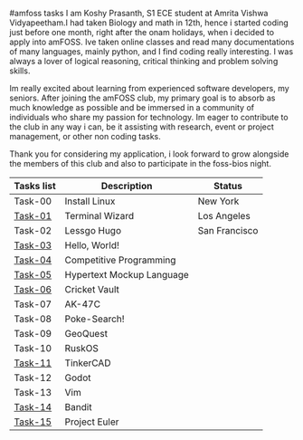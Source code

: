 #amfoss tasks
I am Koshy Prasanth, S1 ECE student at Amrita Vishwa Vidyapeetham.I had taken Biology and math in 12th, hence
i started coding just before one month, right after the onam holidays, when i decided to apply into amFOSS. 
Ive taken online classes and read many documentations of many languages, mainly python, and I find coding really 
interesting. I was always a lover of logical reasoning, critical thinking and problem solving skills. 

Im really excited about learning from experienced software developers, my seniors. After joining the amFOSS club, 
my primary goal is to absorb as much knowledge as possible and be immersed in a community of individuals who share 
my passion for technology. Im eager to contribute to the club in any way i can, be it assisting with research, 
event or project management, or other non coding tasks.

Thank you for considering my application, i look forward to grow alongside the members of this club and also 
to participate in the foss-bios night. 




| Tasks list | Description                | Status         |
|------------|----------------------------|----------------|
| Task-00    | Install Linux              | New York       |
|[Task-01](./task-01)   | Terminal Wizard            | Los Angeles    |
| Task-02    | Lessgo Hugo                | San Francisco  |
|[Task-03](./task-03)   | Hello, World!              |
|[Task-04](./task-04)   | Competitive Programming    |
|[Task-05](./task-05)   | Hypertext Mockup Language  |
|[Task-06](./task-06)   | Cricket Vault              |
| Task-07    | AK-47C                     |
| Task-08    | Poke-Search!               |
| Task-09    | GeoQuest                   |
| Task-10    | RuskOS                     |
|[Task-11](./task-11)   | TinkerCAD                  |
| Task-12    | Godot                      |
| Task-13    | Vim                        |
|[Task-14](./task-14)   | Bandit                     |
|[Task-15](./task-15)   | Project Euler              |
